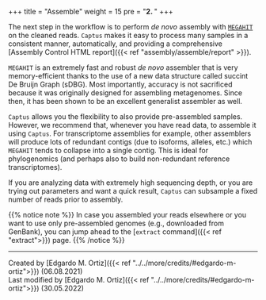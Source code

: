 +++
title = "Assemble"
weight = 15
pre = "<b>2. </b>"
+++

The next step in the workflow is to perform *de novo* assembly with [`MEGAHIT`](https://github.com/voutcn/megahit) on the cleaned reads. `Captus` makes it easy to process many samples in a consistent manner, automatically, and providing a comprehensive [Assembly Control HTML report]({{< ref "assembly/assemble/report" >}}).

`MEGAHIT` is an extremely fast and robust *de novo* assembler that is very memory-efficient thanks to the use of a new data structure called succint De Bruijn Graph (sDBG). Most importantly, accuracy is not sacrificed because it was originally designed for assembling metagenomes. Since then, it has been shown to be an excellent generalist assembler as well.

`Captus` allows you the flexibility to also provide pre-assembled samples. However, we recommend that, whenever you have read data, to assemble it using `Captus`. For transcriptome assemblies for example, other assemblers will produce lots of redundant contigs (due to isoforms, alleles, etc.) which `MEGAHIT` tends to collapse into a single contig. This is ideal for phylogenomics (and perhaps also to build non-redundant reference transcriptomes).

If you are analyzing data with extremely high sequencing depth, or you are trying out parameters and want a quick result, `Captus` can subsample a fixed number of reads prior to assembly.

{{% notice note %}}
In case you assembled your reads elsewhere or you want to use only pre-assembled genomes (e.g., downloaded from GenBank), you can jump ahead to the [`extract` command]({{< ref "extract">}}) page.
{{% /notice %}}

___
Created by [Edgardo M. Ortiz]({{< ref "../../more/credits/#edgardo-m-ortiz">}}) (06.08.2021)  
Last modified by [Edgardo M. Ortiz]({{< ref "../../more/credits/#edgardo-m-ortiz">}}) (30.05.2022)